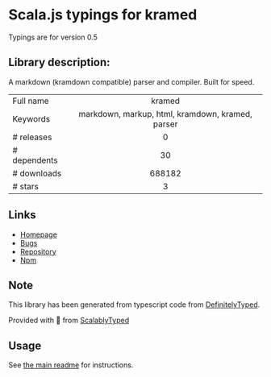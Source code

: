 
# Scala.js typings for kramed

Typings are for version 0.5

## Library description:
A markdown (kramdown compatible) parser and compiler. Built for speed.

|                    |                 |
| ------------------ | :-------------: |
| Full name          | kramed |
| Keywords           | markdown, markup, html, kramdown, kramed, parser |
| # releases         | 0 |
| # dependents       | 30 |
| # downloads        | 688182 |
| # stars            | 3 |

## Links
- [Homepage](https://github.com/GitbookIO/kramed)
- [Bugs](http://github.com/GitbookIO/kramed/issues)
- [Repository](https://github.com/GitbookIO/kramed)
- [Npm](https://www.npmjs.com/package/kramed)
    


## Note
This library has been generated from typescript code from [DefinitelyTyped](https://definitelytyped.org).

Provided with :purple_heart: from [ScalablyTyped](https://github.com/oyvindberg/ScalablyTyped)

## Usage
See [the main readme](../../readme.md) for instructions.


